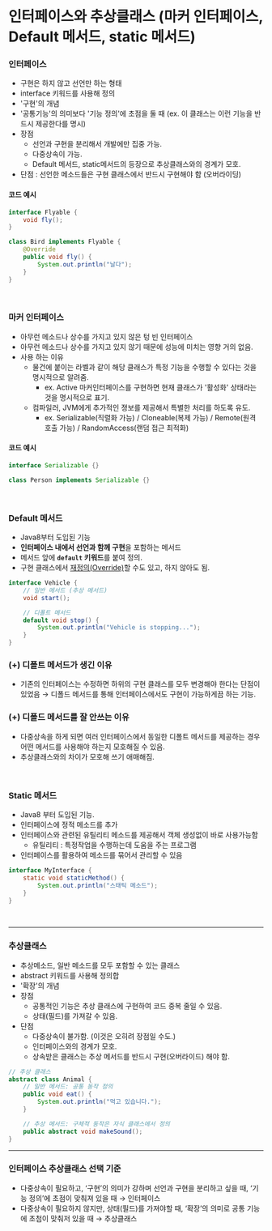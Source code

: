 # 인터페이스와 추상클래스 (마커 인터페이스, Default 메서드, static 메서드)

### 인터페이스
- 구현은 하지 않고 선언만 하는 형태
- interface 키워드를 사용해 정의
- '구현'의 개념
- '공통기능'의 의미보다 '기능 정의'에 초점을 둘 때 (ex. 이 클래스는 이런 기능을 반드시 제공한다를 명시)
- 장점
  - 선언과 구현을 분리해서 개발에만 집중 가능.
  - 다중상속이 가능.
  - Default 메서드, static메서드의 등장으로 추상클래스와의 경계가 모호.
- 단점 : 선언한 메소드들은 구현 클래스에서 반드시 구현해야 함 (오버라이딩)


#### 코드 예시
```java
interface Flyable {
    void fly();
}

class Bird implements Flyable {
    @Override
    public void fly() {
        System.out.println("날다");
    }
}
```

<br>

### 마커 인터페이스
- 아무런 메소드나 상수를 가지고 있지 않은 텅 빈 인터페이스
- 아무런 메소드나 상수를 가지고 있지 않기 때문에 성능에 미치는 영향 거의 없음.
- 사용 하는 이유
  - 물건에 붙이는 라벨과 같이 해당 클래스가 특정 기능을 수행할 수 있다는 것을 명시적으로 알려줌.
    - ex. Active 마커인터페이스를 구현하면 현재 클래스가 '활성화' 상태라는 것을 명시적으로 표기.
  - 컴파일러, JVM에게 추가적인 졍보를 제공해서 특별한 처리를 하도록 유도. 
    - ex. Serializable(직렬화 가능) / Cloneable(복제 가능) / Remote(원격 호출 가능) / RandomAccess(랜덤 접근 최적화)

#### 코드 예시

```java
interface Serializable {}

class Person implements Serializable {}
```

<br>

### Default 메서드
- Java8부터 도입된 기능
- **인터페이스 내에서 선언과 함께 구현**을 포함하는 메서드
- 메서드 앞에 **`default` 키워드**를 붙여 정의.
- 구현 클래스에서 [재정의(Override)](https://github.com/ddururiiiiiii/TIL/blob/main/Java/241120%20Overloading%20VS%20Overriding.md)할 수도 있고, 하지 않아도 됨.

```java
interface Vehicle {
    // 일반 메서드 (추상 메서드)
    void start();

    // 디폴트 메서드
    default void stop() {
        System.out.println("Vehicle is stopping...");
    }
}
```

### (+) 디폴트 메서드가 생긴 이유

- 기존의 인터페이스는 수정하면 하위의 구현 클래스를 모두 변경해야 한다는 단점이 있었음 → 디폴드 메서드를 통해 인터페이스에서도 구현이 가능하게끔 하는 기능.

### (+) 디폴드 메서드를 잘 안쓰는 이유

- 다중상속을 하게 되면 여러 인터페이스에서 동일한 디폴트 메서드를 제공하는 경우 어떤 메서드를 사용해야 하는지 모호해질 수 있음.
- 추상클래스와의 차이가 모호해 쓰기 애매해짐.

<br>

### Static 메서드
- Java8 부터 도입된 기능.
- 인터페이스에 정적 메소드를 추가
- 인터페이스와 관련된 유틸리티 메소드를 제공해서 객체 생성없이 바로 사용가능함
    - 유틸리티 : 특정작업을 수행하는데 도움을 주는 프로그램
- 인터페이스를 활용하여 메소드를 묶어서 관리할 수 있음


```java
interface MyInterface {
    static void staticMethod() {
        System.out.println("스태틱 메소드");
    }
}
```

<br>

----


### 추상클래스
- 추상메소드, 일반 메소드를 모두 포함할 수 있는 클래스
- abstract 키워드를 사용해 정의합
- '확장'의 개념
- 장점
  - 공통적인 기능은 추상 클래스에 구현하여 코드 중복 줄일 수 있음.
  - 상태(필드)를 가져갈 수 있음.
- 단점
  - 다중상속이 불가함. (이것은 오히려 장점일 수도.)
  - 인터페이스와의 경계가 모호.
  - 상속받은 클래스는 추상 메서드를 반드시 구현(오버라이드) 해야 함.
```java
// 추상 클래스
abstract class Animal {
    // 일반 메서드: 공통 동작 정의
    public void eat() {
        System.out.println("먹고 있습니다.");
    }

    // 추상 메서드: 구체적 동작은 자식 클래스에서 정의
    public abstract void makeSound();
}
```


----
### 인터페이스 추상클래스 선택 기준
- 다중상속이 필요하고, ‘구현’의 의미가 강하며 선언과 구현을 분리하고 싶을 때, ‘기능 정의’에 초점이 맞춰져 있을 때 → 인터페이스
- 다중상속이 필요하지 않지만, 상태(필드)를 가져야할 때, ‘확장’의 의미로 공통 기능에 초첨이 맞춰저 있을 때 → 추상클래스